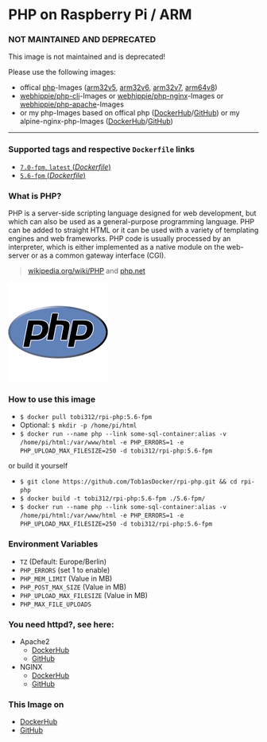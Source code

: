 # PHP on Raspberry Pi / ARM

### NOT MAINTAINED AND DEPRECATED

This image is not maintained and is deprecated!  
  
Please use the following images:

* offical [php](https://hub.docker.com/_/php)-Images ([arm32v5](https://hub.docker.com/r/arm32v5/php/), [arm32v6](https://hub.docker.com/r/arm32v6/php/), [arm32v7](https://hub.docker.com/r/arm32v7/php/), [arm64v8](https://hub.docker.com/r/arm64v8/php/))
* [webhippie/php-cli](https://hub.docker.com/r/webhippie/php-cli)-Images or [webhippie/php-nginx](https://hub.docker.com/r/webhippie/php-nginx)-Images or [webhippie/php-apache](https://hub.docker.com/r/webhippie/php-apache)-Images
* or my php-Images based on offical php ([DockerHub](https://hub.docker.com/r/tobi312/php/)/[GitHub](https://github.com/Tob1asDocker/php)) or my alpine-nginx-php-Images ([DockerHub](https://hub.docker.com/r/tobi312/alpine-nginx-php/)/[GitHub](https://github.com/Tob1asDocker/alpine-nginx-php))

---

### Supported tags and respective `Dockerfile` links
-	[`7.0-fpm`, `latest` (*Dockerfile*)](https://github.com/TobiasH87Docker/rpi-php/blob/master/7.0-fpm/Dockerfile)
-	[`5.6-fpm` (*Dockerfile*)](https://github.com/TobiasH87Docker/rpi-php/blob/master/5.6-fpm/Dockerfile)

### What is PHP?

PHP is a server-side scripting language designed for web development, but which can also be used as a general-purpose programming language. PHP can be added to straight HTML or it can be used with a variety of templating engines and web frameworks. PHP code is usually processed by an interpreter, which is either implemented as a native module on the web-server or as a common gateway interface (CGI).
> [wikipedia.org/wiki/PHP](https://en.wikipedia.org/wiki/PHP) and [php.net](https://php.net)

![logo](https://raw.githubusercontent.com/docker-library/docs/master/php/logo.png)

### How to use this image
* ``` $ docker pull tobi312/rpi-php:5.6-fpm ```
* Optional: ``` $ mkdir -p /home/pi/html ```
* ``` $ docker run --name php --link some-sql-container:alias -v /home/pi/html:/var/www/html -e PHP_ERRORS=1 -e PHP_UPLOAD_MAX_FILESIZE=250 -d tobi312/rpi-php:5.6-fpm ``` 

or build it yourself
* ``` $ git clone https://github.com/Tob1asDocker/rpi-php.git && cd rpi-php ```
* ``` $ docker build -t tobi312/rpi-php:5.6-fpm ./5.6-fpm/ ``` 
* ``` $ docker run --name php --link some-sql-container:alias -v /home/pi/html:/var/www/html -e PHP_ERRORS=1 -e PHP_UPLOAD_MAX_FILESIZE=250 -d tobi312/rpi-php:5.6-fpm ```   

### Environment Variables
* `TZ` (Default: Europe/Berlin)
* `PHP_ERRORS` (set 1 to enable)
* `PHP_MEM_LIMIT` (Value in MB)
* `PHP_POST_MAX_SIZE` (Value in MB)
* `PHP_UPLOAD_MAX_FILESIZE` (Value in MB)
* `PHP_MAX_FILE_UPLOADS`

### You need httpd?, see here: 
* Apache2
	* [DockerHub](https://hub.docker.com/r/tobi312/rpi-apache2/)
	* [GitHub](https://github.com/Tob1asDocker/rpi-apache2)
* NGINX
	* [DockerHub](https://hub.docker.com/r/tobi312/rpi-nginx/)
	* [GitHub](https://github.com/Tob1asDocker/rpi-nginx)

### This Image on
* [DockerHub](https://hub.docker.com/r/tobi312/rpi-php/)
* [GitHub](https://github.com/Tob1asDocker/rpi-php)